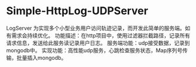# Simple-HttpLog-UDPServer
LogServer
为实现多个小型业务用户访问轨迹记录，而开发此简单的服务端。如有需求会持续优化。
功能描述：在http项目中，使用过滤器拦截路径，记录所有请求信息，发送给此服务读记录用户日志。
服务端功能：udp接受数据，记录到mongodb中。
实现功能：高性能udp服务，心跳检查服务状态，Map序列号传输，批量插入mongodb。
